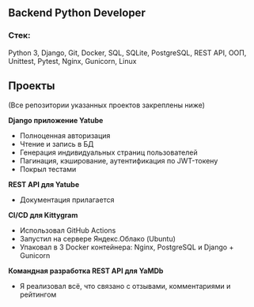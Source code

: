 ## Backend Python Developer

### Стек:
Python 3, Django, Git, Docker, SQL, SQLite, PostgreSQL, REST API, ООП, Unittest, Pytest, Nginx, Gunicorn, Linux

## Проекты
(Все репозитории указанных проектов закреплены ниже)

**Django приложение Yatube**
- Полноценная авторизация
- Чтение и запись в БД
- Генерация индивидуальных страниц пользователей
- Пагинация, кэширование, аутентификация по JWT-токену
- Покрыл тестами

**REST API для Yatube**
- Документация прилагается

**CI/CD для Kittygram**
- Использовал GitHub Actions
- Запустил на сервере Яндекс.Облако (Ubuntu)
- Упаковал в 3 Docker контейнера: Nginx, PostgreSQL и Django + Gunicorn

**Командная разработка REST API для YaMDb**
- Я реализовал всё, что связано с отзывами, комментариями и рейтингом

